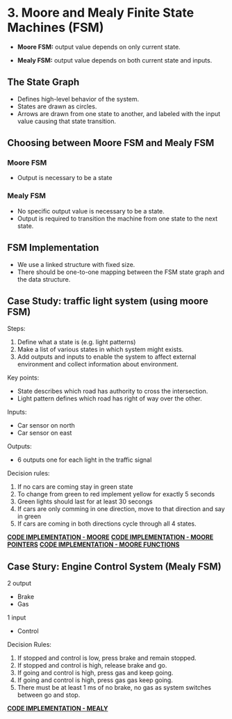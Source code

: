 # 3. Moore and Mealy Finite State Machines (FSM)

- **Moore FSM:** output value depends on only current state.

- **Mealy FSM:** output value depends on both current state and inputs.

## The State Graph

- Defines high-level behavior of the system. 
- States are drawn as circles. 
- Arrows are drawn from one state to another, and labeled with the input value causing that state transition.

## Choosing between Moore FSM and Mealy FSM

### Moore FSM

- Output is necessary to be a state

### Mealy FSM

- No specific output value is necessary to be a state.
- Output is required to transition the machine from one state to the next state.


## FSM Implementation

- We use a linked structure with fixed size.
- There should be one-to-one mapping between the FSM state graph and the data structure.

## Case Study: traffic light system (using moore FSM)

Steps:

1. Define what a state is (e.g. light patterns)
2. Make a list of various states in which system might exists.
3. Add outputs and inputs to enable the system to affect external environment and collect information about environment.

Key points:

- State describes which road has authority to cross the intersection.
- Light pattern defines which road has right of way over the other.

Inputs:

- Car sensor on north
- Car sensor on east

Outputs:

- 6 outputs one for each light in the traffic signal

Decision rules:

1. If no cars are coming stay in green state
2. To change from green to red implement yellow for exactly 5 seconds
3. Green lights should last for at least 30 secongs
4. If cars are only comming in one direction, move to that direction and say in green
5. If cars are coming in both directions cycle through all 4 states.

**[CODE IMPLEMENTATION - MOORE](Src/moore.c)**
**[CODE IMPLEMENTATION - MOORE POINTERS](Src/moore_pointers.c)**
**[CODE IMPLEMENTATION - MOORE FUNCTIONS](Src/moore_functions.c)**

## Case Stury: Engine Control System (Mealy FSM)

2 output

- Brake
- Gas

1 input

- Control

Decision Rules:

1. If stopped and control is low, press brake and remain stopped.
2. If stopped and control is high, release brake and go.
3. If going and control is high, press gas and keep going.
4. If going and control is high, press gas gas keep going.
5. There must be at least 1 ms of no brake, no gas as system switches between go and stop.

**[CODE IMPLEMENTATION - MEALY](Src/mealy.c)**